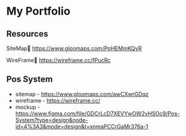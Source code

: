 # My Portfolio


## Resources

SiteMap🔗 https://www.gloomaps.com/PpHEMmKQyR

WireFrame🔗 https://wireframe.cc/fPucRc

## Pos System
- sitemap - https://www.gloomaps.com/awCXwrGDqz
- wireframe - https://wireframe.cc/
- mockup - https://www.figma.com/file/GDCrLcD7XEVYwOW2vHSOc9/Pos-System?type=design&node-id=4%3A3&mode=design&t=xnmaPCCrGaMr376a-1
